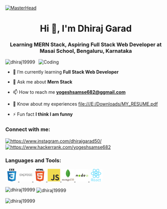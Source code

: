 
[![MasterHead](https://mctechpro.com/wp-content/uploads/2021/06/Learn-All-About-Frontend-Development-with-Most-Advanced-Web-Designing-and-Development-Courses.jpg)](https://rishavchanda.io)

<h1 align="center">Hi 👋, I'm Dhiraj Garad</h1>
<h3 align="center">Learning MERN Stack, Aspiring Full Stack Web Developer at Masai School, Bengaluru, Karnataka</h3>

<img align="right" width="400" src="https://cdn.dribbble.com/users/1162077/screenshots/3848914/programmer.gif" alt="Coding">

<p align="left"> <img src="https://komarev.com/ghpvc/?username=dhiraj19999&label=Profile%20views&color=0e75b6&style=flat" alt="dhiraj19999" /> </p>

- 🌱 I’m currently learning **Full Stack Web Developer**

- 💬 Ask me about **Mern Stack**

- 📫 How to reach me **yogeshsamse682@ggmail.com**

- 📄 Know about my experiences [file:///E:/Downloads/MY_RESUME.pdf](file:///E:/Downloads/MY_RESUME.pdf)

- ⚡ Fun fact **I think I am funny**

<h3 align="left">Connect with me:</h3>
<p align="left">
<a href="https://instagram.com/https://www.instagram.com/dhirajgarad50/" target="blank"><img align="center" src="https://raw.githubusercontent.com/rahuldkjain/github-profile-readme-generator/master/src/images/icons/Social/instagram.svg" alt="https://www.instagram.com/dhirajgarad50/" height="30" width="40" /></a>
<a href="https://www.hackerrank.com/https://www.hackerrank.com/yogeshsamse682" target="blank"><img align="center" src="https://raw.githubusercontent.com/rahuldkjain/github-profile-readme-generator/master/src/images/icons/Social/hackerrank.svg" alt="https://www.hackerrank.com/yogeshsamse682" height="30" width="40" /></a>
</p>

<h3 align="left">Languages and Tools:</h3>
<p align="left"> <a href="https://www.w3schools.com/css/" target="_blank" rel="noreferrer"> <img src="https://raw.githubusercontent.com/devicons/devicon/master/icons/css3/css3-original-wordmark.svg" alt="css3" width="40" height="40"/> </a> <a href="https://expressjs.com" target="_blank" rel="noreferrer"> <img src="https://raw.githubusercontent.com/devicons/devicon/master/icons/express/express-original-wordmark.svg" alt="express" width="40" height="40"/> </a> <a href="https://www.w3.org/html/" target="_blank" rel="noreferrer"> <img src="https://raw.githubusercontent.com/devicons/devicon/master/icons/html5/html5-original-wordmark.svg" alt="html5" width="40" height="40"/> </a> <a href="https://developer.mozilla.org/en-US/docs/Web/JavaScript" target="_blank" rel="noreferrer"> <img src="https://raw.githubusercontent.com/devicons/devicon/master/icons/javascript/javascript-original.svg" alt="javascript" width="40" height="40"/> </a> <a href="https://www.mongodb.com/" target="_blank" rel="noreferrer"> <img src="https://raw.githubusercontent.com/devicons/devicon/master/icons/mongodb/mongodb-original-wordmark.svg" alt="mongodb" width="40" height="40"/> </a> <a href="https://nodejs.org" target="_blank" rel="noreferrer"> <img src="https://raw.githubusercontent.com/devicons/devicon/master/icons/nodejs/nodejs-original-wordmark.svg" alt="nodejs" width="40" height="40"/> </a> <a href="https://reactjs.org/" target="_blank" rel="noreferrer"> <img src="https://raw.githubusercontent.com/devicons/devicon/master/icons/react/react-original-wordmark.svg" alt="react" width="40" height="40"/> </a> </p>

<p><img align="left" src="https://github-readme-stats.vercel.app/api/top-langs?username=dhiraj19999&show_icons=true&locale=en&layout=compact" alt="dhiraj19999" /></p>

<p>&nbsp;<img align="center" src="https://github-readme-stats.vercel.app/api?username=dhiraj19999&show_icons=true&locale=en" alt="dhiraj19999" /></p>

<p><img align="center" src="https://github-readme-streak-stats.herokuapp.com/?user=dhiraj19999&" alt="dhiraj19999" /></p>
